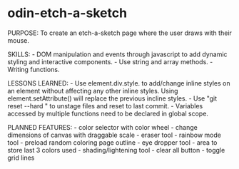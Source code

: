 # odin-etch-a-sketch

PURPOSE:
    To create an etch-a-sketch page where the user draws
    with their mouse.

SKILLS:
    - DOM manipulation and events through javascript to add dynamic
    styling and interactive components.
    - Use string and array methods.
    - Writing functions.

LESSONS LEARNED:
    - Use element.div.style.<css-property> to add/change inline
    styles on an element without affecting any other inline styles. Using element.setAttribute() will replace the previous incline styles.
    - Use "git reset --hard <commit code>" to unstage files and reset to last commit.
    - Variables accessed by multiple functions need to be declared
    in global scope. 

PLANNED FEATURES:
    - color selector with color wheel
    - change dimensions of canvas with draggable scale
    - eraser tool
    - rainbow mode tool
    - preload random coloring page outline
    - eye dropper tool
    - area to store last 3 colors used
    - shading/lightening tool
    - clear all button
    - toggle grid lines

